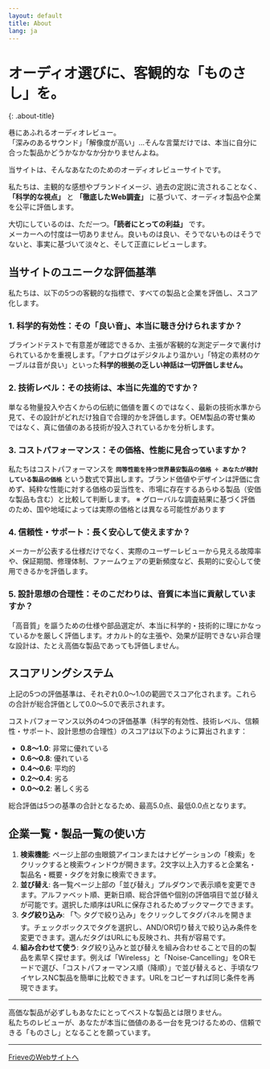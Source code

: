 ```yaml
---
layout: default
title: About
lang: ja
---
```


# オーディオ選びに、客観的な「ものさし」を。
{: .about-title}

巷にあふれるオーディオレビュー。  
「深みのあるサウンド」「解像度が高い」…そんな言葉だけでは、本当に自分に合った製品かどうかなかなか分かりませんよね。

当サイトは、そんなあなたのためのオーディオレビューサイトです。

私たちは、主観的な感想やブランドイメージ、過去の定説に流されることなく、**「科学的な視点」** と **「徹底したWeb調査」** に基づいて、オーディオ製品や企業を公平に評価します。

大切にしているのは、ただ一つ。**「読者にとっての利益」** です。  
メーカーへの忖度は一切ありません。良いものは良い、そうでないものはそうでないと、事実に基づいて淡々と、そして正直にレビューします。

## 当サイトのユニークな評価基準

私たちは、以下の5つの客観的な指標で、すべての製品と企業を評価し、スコア化します。

### 1. 科学的有効性：その「良い音」、本当に聴き分けられますか？
ブラインドテストで有意差が確認できるか、主張が客観的な測定データで裏付けられているかを重視します。「アナログはデジタルより温かい」「特定の素材のケーブルは音が良い」といった**科学的根拠の乏しい神話は一切評価しません。**

### 2. 技術レベル：その技術は、本当に先進的ですか？
単なる物量投入や古くからの伝統に価値を置くのではなく、最新の技術水準から見て、その設計がどれだけ独自で合理的かを評価します。OEM製品の寄せ集めではなく、真に価値のある技術が投入されているかを分析します。

### 3. コストパフォーマンス：その価格、性能に見合っていますか？
私たちはコストパフォーマンスを **`同等性能を持つ世界最安製品の価格 ÷ あなたが検討している製品の価格`** という数式で算出します。ブランド価値やデザインは評価に含めず、純粋な性能に対する価格の妥当性を、市場に存在するあらゆる製品（安価な製品も含む）と比較して判断します。
※ グローバルな調査結果に基づく評価のため、国や地域によっては実際の価格とは異なる可能性があります

### 4. 信頼性・サポート：長く安心して使えますか？
メーカーが公表する仕様だけでなく、実際のユーザーレビューから見える故障率や、保証期間、修理体制、ファームウェアの更新頻度など、長期的に安心して使用できるかを評価します。

### 5. 設計思想の合理性：そのこだわりは、音質に本当に貢献していますか？
「高音質」を謳うための仕様や部品選定が、本当に科学的・技術的に理にかなっているかを厳しく評価します。オカルト的な主張や、効果が証明できない非合理な設計は、たとえ高価な製品であっても評価しません。

## スコアリングシステム

上記の5つの評価基準は、それぞれ0.0～1.0の範囲でスコア化されます。これらの合計が総合評価として0.0～5.0で表示されます。

コストパフォーマンス以外の4つの評価基準（科学的有効性、技術レベル、信頼性・サポート、設計思想の合理性）のスコアは以下のように算出されます：
- **0.8～1.0**: 非常に優れている
- **0.6～0.8**: 優れている
- **0.4～0.6**: 平均的
- **0.2～0.4**: 劣る
- **0.0～0.2**: 著しく劣る


総合評価は5つの基準の合計となるため、最高5.0点、最低0.0点となります。

## 企業一覧・製品一覧の使い方

1. **検索機能**: ページ上部の虫眼鏡アイコンまたはナビゲーションの「検索」をクリックすると検索ウィンドウが開きます。2文字以上入力すると企業名・製品名・概要・タグを対象に検索できます。
2. **並び替え**: 各一覧ページ上部の「並び替え」プルダウンで表示順を変更できます。アルファベット順、更新日順、総合評価や個別の評価項目で並び替えが可能です。選択した順序はURLに保存されるためブックマークできます。
3. **タグ絞り込み**: 「🏷️ タグで絞り込み」をクリックしてタグパネルを開きます。チェックボックスでタグを選択し、AND/OR切り替えで絞り込み条件を変更できます。選んだタグはURLにも反映され、共有が容易です。
4. **組み合わせて使う**: タグ絞り込みと並び替えを組み合わせることで目的の製品を素早く探せます。例えば「Wireless」と「Noise-Cancelling」をORモードで選び、「コストパフォーマンス順（降順）」で並び替えると、手頃なワイヤレスNC製品を簡単に比較できます。URLをコピーすれば同じ条件を再現できます。

---

高価な製品が必ずしもあなたにとってベストな製品とは限りません。  
私たちのレビューが、あなたが本当に価値のある一台を見つけるための、信頼できる「ものさし」となることを願っています。

---

[FrieveのWebサイトへ](https://www.frieve.com)